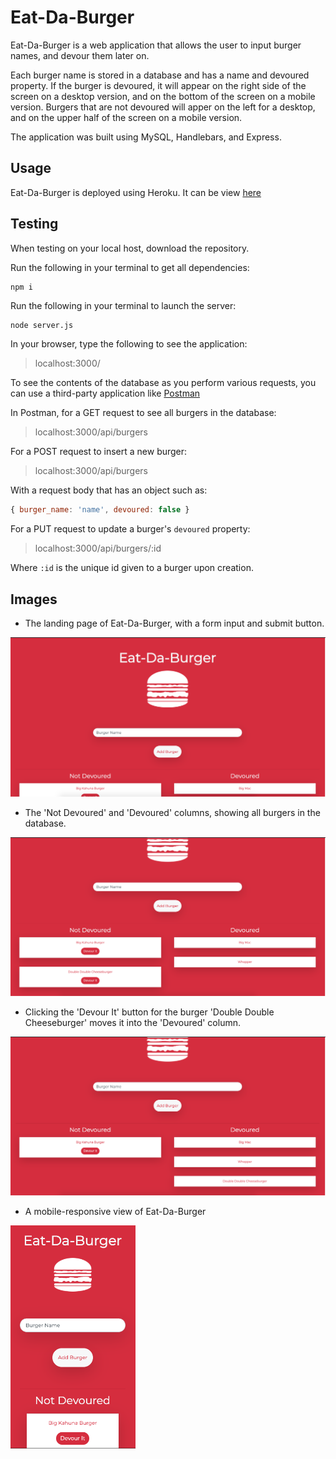 # Eat-Da-Burger

Eat-Da-Burger is a web application that allows the user to input burger names, and devour them later on. 

Each burger name is stored in a database and has a name and devoured property. If the burger is devoured, it will appear on the right side of the screen on a desktop version, and on the bottom of the screen on a mobile version. Burgers that are not devoured will apper on the left for a desktop, and on the upper half of the screen on a mobile version. 

The application was built using MySQL, Handlebars, and Express.

## Usage

Eat-Da-Burger is deployed using Heroku. It can be view [here](https://mysterious-everglades-88130.herokuapp.com/)

## Testing

When testing on your local host, download the repository.

Run the following in your terminal to get all dependencies:
```bash
npm i
```

Run the following in your terminal to launch the server:
```
node server.js
```

In your browser, type the following to see the application:
> localhost:3000/

To see the contents of the database as you perform various requests, you can use a third-party application like [Postman](https://www.postman.com/downloads/)

In Postman, for a GET request to see all burgers in the database:
> localhost:3000/api/burgers

For a POST request to insert a new burger:
> localhost:3000/api/burgers

With a request body that has an object such as:
```JavaScript
{ burger_name: 'name', devoured: false }
```

For a PUT request to update a burger's `devoured` property:
> localhost:3000/api/burgers/:id

Where `:id` is the unique id given to a burger upon creation. 

## Images

* The landing page of Eat-Da-Burger, with a form input and submit button.

<img src="./images/1.png" width="600">

* The 'Not Devoured' and 'Devoured' columns, showing all burgers in the database.

<img src="./images/2.png" width="600">

* Clicking  the 'Devour It' button for the burger 'Double Double Cheeseburger' moves it into the 'Devoured' column.
  
<img src="./images/3.png" width="600">

* A mobile-responsive view of Eat-Da-Burger

<img src="./images/4.png" width="200">